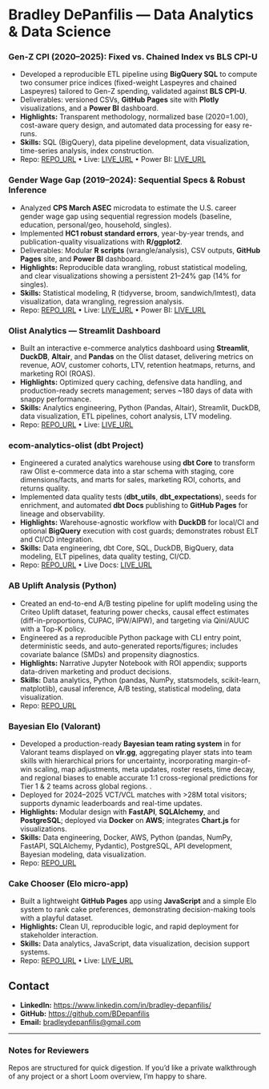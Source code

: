 # Bradley DePanfilis — Data Analytics & Data Science 

### Gen-Z CPI (2020–2025): Fixed vs. Chained Index vs BLS CPI-U
- Developed a reproducible ETL pipeline using **BigQuery SQL** to compute two consumer price indices (fixed-weight Laspeyres and chained Laspeyres) tailored to Gen-Z spending, validated against **BLS CPI-U**.  
- Deliverables: versioned CSVs, **GitHub Pages** site with **Plotly** visualizations, and a **Power BI** dashboard.  
- **Highlights:** Transparent methodology, normalized base (2020=1.00), cost-aware query design, and automated data processing for easy re-runs.  
- **Skills:** SQL (BigQuery), data pipeline development, data visualization, time-series analysis, index construction.  
- Repo: [REPO_URL](https://github.com/BDepanfilis/Gen-Z-CPI) • Live: [LIVE_URL](https://bdepanfilis.github.io/Gen-Z-CPI/) • Power BI: [LIVE_URL](https://app.powerbi.com/view?r=eyJrIjoiMDU5OWFhNDAtYWI2OC00MDQ5LTk1ZDMtYzU5ZGYyNmI3ZmNmIiwidCI6ImE4MjE2YzFlLTRkNjMtNDM1Mi04YzNiLTUwZmExZjE0NzViMSIsImMiOjZ9)

### Gender Wage Gap (2019–2024): Sequential Specs & Robust Inference
- Analyzed **CPS March ASEC** microdata to estimate the U.S. career gender wage gap using sequential regression models (baseline, education, personal/geo, household, singles).  
- Implemented **HC1 robust standard errors**, year-by-year trends, and publication-quality visualizations with **R/ggplot2**.  
- Deliverables: Modular **R scripts** (wrangle/analysis), CSV outputs, **GitHub Pages** site, and **Power BI** dashboard.  
- **Highlights:** Reproducible data wrangling, robust statistical modeling, and clear visualizations showing a persistent 21–24% gap (14% for singles).  
- **Skills:** Statistical modeling, R (tidyverse, broom, sandwich/lmtest), data visualization, data wrangling, regression analysis.  
- Repo: [REPO_URL](https://github.com/BDepanfilis/Gender-Wage-Gap-2019-2024) • Live: [LIVE_URL](https://bdepanfilis.github.io/Gender-Wage-Gap-2019-2024/) • Power BI: [LIVE_URL](https://app.powerbi.com/view?r=eyJrIjoiYWIyZGVmMjUtYzc3My00OTAzLTgzODQtZWMyMzFjZjYyMDEzIiwidCI6ImE4MjE2YzFlLTRkNjMtNDM1Mi04YzNiLTUwZmExZjE0NzViMSIsImMiOjZ9)

### Olist Analytics — Streamlit Dashboard
- Built an interactive e-commerce analytics dashboard using **Streamlit**, **DuckDB**, **Altair**, and **Pandas** on the Olist dataset, delivering metrics on revenue, AOV, customer cohorts, LTV, retention heatmaps, returns, and marketing ROI (ROAS).  
- **Highlights:** Optimized query caching, defensive data handling, and production-ready secrets management; serves ~180 days of data with snappy performance.  
- **Skills:** Analytics engineering, Python (Pandas, Altair), Streamlit, DuckDB, data visualization, ETL pipelines, cohort analysis, LTV modeling.  
- Repo: [REPO_URL](https://github.com/BDepanfilis/olist-analytics-public) • Live: [LIVE_URL](https://olist-analytics-public.streamlit.app/)

### ecom-analytics-olist (dbt Project)
- Engineered a curated analytics warehouse using **dbt Core** to transform raw Olist e-commerce data into a star schema with staging, core dimensions/facts, and marts for sales, marketing ROI, cohorts, and returns quality.  
- Implemented data quality tests (**dbt_utils**, **dbt_expectations**), seeds for enrichment, and automated **dbt Docs** publishing to **GitHub Pages** for lineage and observability.  
- **Highlights:** Warehouse-agnostic workflow with **DuckDB** for local/CI and optional **BigQuery** execution with cost guards; demonstrates robust ELT and CI/CD integration.  
- **Skills:** Data engineering, dbt Core, SQL, DuckDB, BigQuery, data modeling, ELT pipelines, data quality testing, CI/CD.  
- Repo: [REPO_URL](https://github.com/BDepanfilis/ecom-analytics-olist) • Live Docs: [LIVE_URL](https://bdepanfilis.github.io/ecom-analytics-olist)

### AB Uplift Analysis (Python)
- Created an end-to-end A/B testing pipeline for uplift modeling using the Criteo Uplift dataset, featuring power checks, causal effect estimates (diff-in-proportions, CUPAC, IPW/AIPW), and targeting via Qini/AUUC with a Top-K policy.  
- Engineered as a reproducible Python package with CLI entry point, deterministic seeds, and auto-generated reports/figures; includes covariate balance (SMDs) and propensity diagnostics.  
- **Highlights:** Narrative Jupyter Notebook with ROI appendix; supports data-driven marketing and product decisions.  
- **Skills:** Data analytics, Python (pandas, NumPy, statsmodels, scikit-learn, matplotlib), causal inference, A/B testing, statistical modeling, data visualization.  
- Repo: [REPO_URL](https://github.com/BDepanfilis/ab-uplift-analysis)

### Bayesian Elo (Valorant)
- Developed a production-ready **Bayesian team rating system** in for Valorant teams displayed on **vlr.gg**, aggregating player stats into team skills with hierarchical priors for uncertainty, incorporating margin-of-win scaling, map adjustments, meta updates, roster resets, time decay, and regional biases to enable accurate 1:1 cross-regional predictions for Tier 1 & 2 teams across global regions. . 
- Deployed for 2024–2025 VCT/VCL matches with >28M total visitors; supports dynamic leaderboards and real-time updates.  
- **Highlights:** Modular design with **FastAPI**, **SQLAlchemy**, and **PostgreSQL**; deployed via **Docker** on **AWS**; integrates **Chart.js** for visualizations.  
- **Skills:** Data engineering, Docker, AWS, Python (pandas, NumPy, FastAPI, SQLAlchemy, Pydantic), PostgreSQL, API development, Bayesian modeling, data visualization.  
- Repo: [REPO_URL](https://github.com/BDepanfilis/Valorant-Bayesian-Elo-System)

### Cake Chooser (Elo micro-app)
- Built a lightweight **GitHub Pages** app using **JavaScript** and a simple Elo system to rank cake preferences, demonstrating decision-making tools with a playful dataset.  
- **Highlights:** Clean UI, reproducible logic, and rapid deployment for stakeholder interaction.  
- **Skills:** Data analytics, JavaScript, data visualization, decision support systems.  
- Repo: [REPO_URL](https://github.com/BDepanfilis/Elo-Cake-Birthday) • Live: [LIVE_URL](https://bdepanfilis.github.io/Elo-Cake-Birthday/)

## Contact

- **LinkedIn:** https://www.linkedin.com/in/bradley-depanfilis/  
- **GitHub:** https://github.com/BDepanfilis  
- **Email:** bradleydepanfilis@gmail.com

---

### Notes for Reviewers
Repos are structured for quick digestion. If you’d like a private walkthrough of any project or a short Loom overview, I’m happy to share.
